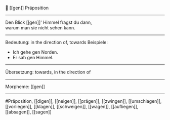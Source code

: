 🔖 [[gen]]
Präposition

---
Den Blick [[gen]]' Himmel fragst du dann,  
warum man sie nicht sehen kann.  

---
Bedeutung: in the direction of, towards
Beispiele:
- Ich gehe gen Norden.
- Er sah gen Himmel.

---
Übersetzung: towards, in the direction of

---
Morpheme: [[gen]]

---
#Präposition, [[digen]], [[neigen]], [[prägen]], [[zwingen]], [[um­schlagen]], [[vorliegen]], [[klagen]], [[schweigen]], [[wagen]], [[aufliegen]], [[absagen]], [[sagen]]